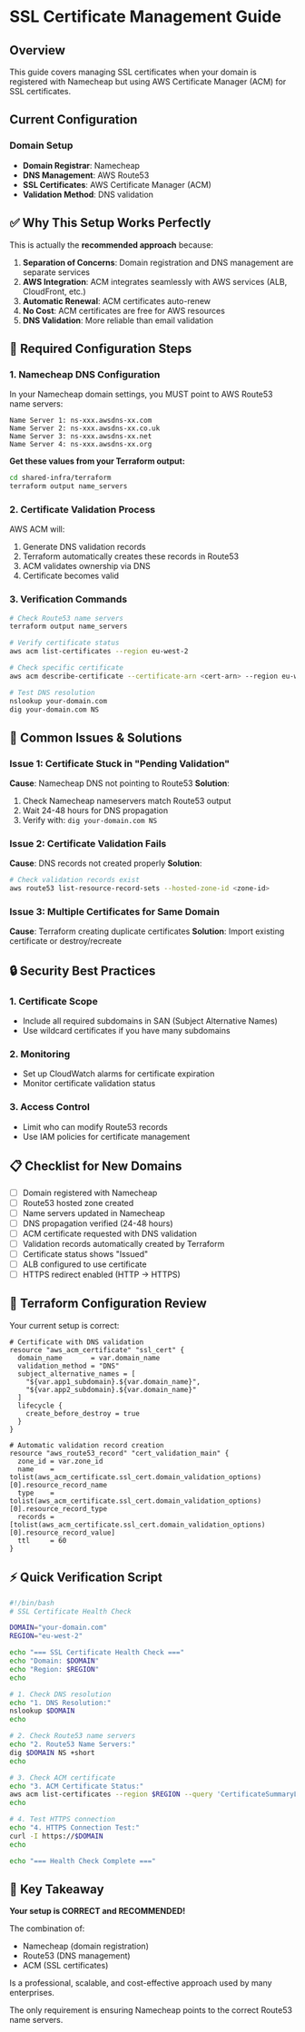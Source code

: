 # SSL Certificate Management Guide

## Overview
This guide covers managing SSL certificates when your domain is registered with Namecheap but using AWS Certificate Manager (ACM) for SSL certificates.

## Current Configuration

### Domain Setup
- **Domain Registrar**: Namecheap
- **DNS Management**: AWS Route53
- **SSL Certificates**: AWS Certificate Manager (ACM)
- **Validation Method**: DNS validation

## ✅ Why This Setup Works Perfectly

This is actually the **recommended approach** because:

1. **Separation of Concerns**: Domain registration and DNS management are separate services
2. **AWS Integration**: ACM integrates seamlessly with AWS services (ALB, CloudFront, etc.)
3. **Automatic Renewal**: ACM certificates auto-renew
4. **No Cost**: ACM certificates are free for AWS resources
5. **DNS Validation**: More reliable than email validation

## 🔧 Required Configuration Steps

### 1. Namecheap DNS Configuration

In your Namecheap domain settings, you MUST point to AWS Route53 name servers:

```
Name Server 1: ns-xxx.awsdns-xx.com
Name Server 2: ns-xxx.awsdns-xx.co.uk  
Name Server 3: ns-xxx.awsdns-xx.net
Name Server 4: ns-xxx.awsdns-xx.org
```

**Get these values from your Terraform output:**
```bash
cd shared-infra/terraform
terraform output name_servers
```

### 2. Certificate Validation Process

AWS ACM will:
1. Generate DNS validation records
2. Terraform automatically creates these records in Route53
3. ACM validates ownership via DNS
4. Certificate becomes valid

### 3. Verification Commands

```bash
# Check Route53 name servers
terraform output name_servers

# Verify certificate status
aws acm list-certificates --region eu-west-2

# Check specific certificate
aws acm describe-certificate --certificate-arn <cert-arn> --region eu-west-2

# Test DNS resolution
nslookup your-domain.com
dig your-domain.com NS
```

## 🚨 Common Issues & Solutions

### Issue 1: Certificate Stuck in "Pending Validation"

**Cause**: Namecheap DNS not pointing to Route53
**Solution**: 
1. Check Namecheap nameservers match Route53 output
2. Wait 24-48 hours for DNS propagation
3. Verify with: `dig your-domain.com NS`

### Issue 2: Certificate Validation Fails

**Cause**: DNS records not created properly
**Solution**:
```bash
# Check validation records exist
aws route53 list-resource-record-sets --hosted-zone-id <zone-id>
```

### Issue 3: Multiple Certificates for Same Domain

**Cause**: Terraform creating duplicate certificates
**Solution**: Import existing certificate or destroy/recreate

## 🔒 Security Best Practices

### 1. Certificate Scope
- Include all required subdomains in SAN (Subject Alternative Names)
- Use wildcard certificates if you have many subdomains

### 2. Monitoring
- Set up CloudWatch alarms for certificate expiration
- Monitor certificate validation status

### 3. Access Control
- Limit who can modify Route53 records
- Use IAM policies for certificate management

## 📋 Checklist for New Domains

- [ ] Domain registered with Namecheap
- [ ] Route53 hosted zone created
- [ ] Name servers updated in Namecheap
- [ ] DNS propagation verified (24-48 hours)
- [ ] ACM certificate requested with DNS validation
- [ ] Validation records automatically created by Terraform
- [ ] Certificate status shows "Issued"
- [ ] ALB configured to use certificate
- [ ] HTTPS redirect enabled (HTTP → HTTPS)

## 🔧 Terraform Configuration Review

Your current setup is correct:

```hcl
# Certificate with DNS validation
resource "aws_acm_certificate" "ssl_cert" {
  domain_name       = var.domain_name
  validation_method = "DNS"
  subject_alternative_names = [
    "${var.app1_subdomain}.${var.domain_name}",
    "${var.app2_subdomain}.${var.domain_name}"
  ]
  lifecycle {
    create_before_destroy = true
  }
}

# Automatic validation record creation
resource "aws_route53_record" "cert_validation_main" {
  zone_id = var.zone_id
  name    = tolist(aws_acm_certificate.ssl_cert.domain_validation_options)[0].resource_record_name
  type    = tolist(aws_acm_certificate.ssl_cert.domain_validation_options)[0].resource_record_type
  records = [tolist(aws_acm_certificate.ssl_cert.domain_validation_options)[0].resource_record_value]
  ttl     = 60
}
```

## ⚡ Quick Verification Script

```bash
#!/bin/bash
# SSL Certificate Health Check

DOMAIN="your-domain.com"
REGION="eu-west-2"

echo "=== SSL Certificate Health Check ==="
echo "Domain: $DOMAIN"
echo "Region: $REGION"
echo

# 1. Check DNS resolution
echo "1. DNS Resolution:"
nslookup $DOMAIN
echo

# 2. Check Route53 name servers
echo "2. Route53 Name Servers:"
dig $DOMAIN NS +short
echo

# 3. Check ACM certificate
echo "3. ACM Certificate Status:"
aws acm list-certificates --region $REGION --query 'CertificateSummaryList[?DomainName==`'$DOMAIN'`]'
echo

# 4. Test HTTPS connection
echo "4. HTTPS Connection Test:"
curl -I https://$DOMAIN
echo

echo "=== Health Check Complete ==="
```

## 🎯 Key Takeaway

**Your setup is CORRECT and RECOMMENDED!**

The combination of:
- Namecheap (domain registration) 
- Route53 (DNS management)
- ACM (SSL certificates)

Is a professional, scalable, and cost-effective approach used by many enterprises.

The only requirement is ensuring Namecheap points to the correct Route53 name servers.
